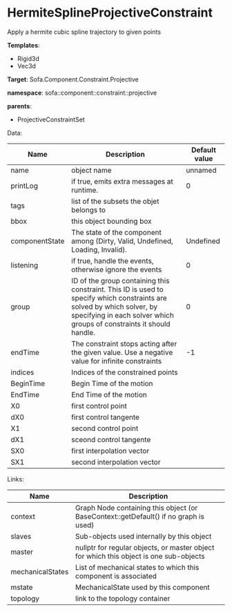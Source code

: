 # HermiteSplineProjectiveConstraint

Apply a hermite cubic spline trajectory to given points


__Templates__:

- Rigid3d
- Vec3d

__Target__: Sofa.Component.Constraint.Projective

__namespace__: sofa::component::constraint::projective

__parents__: 

- ProjectiveConstraintSet

Data: 

<table>
<thead>
    <tr>
        <th>Name</th>
        <th>Description</th>
        <th>Default value</th>
    </tr>
</thead>
<tbody>
	<tr>
		<td>name</td>
		<td>
object name
</td>
		<td>unnamed</td>
	</tr>
	<tr>
		<td>printLog</td>
		<td>
if true, emits extra messages at runtime.
</td>
		<td>0</td>
	</tr>
	<tr>
		<td>tags</td>
		<td>
list of the subsets the objet belongs to
</td>
		<td></td>
	</tr>
	<tr>
		<td>bbox</td>
		<td>
this object bounding box
</td>
		<td></td>
	</tr>
	<tr>
		<td>componentState</td>
		<td>
The state of the component among (Dirty, Valid, Undefined, Loading, Invalid).
</td>
		<td>Undefined</td>
	</tr>
	<tr>
		<td>listening</td>
		<td>
if true, handle the events, otherwise ignore the events
</td>
		<td>0</td>
	</tr>
	<tr>
		<td>group</td>
		<td>
ID of the group containing this constraint. This ID is used to specify which constraints are solved by which solver, by specifying in each solver which groups of constraints it should handle.
</td>
		<td>0</td>
	</tr>
	<tr>
		<td>endTime</td>
		<td>
The constraint stops acting after the given value.
Use a negative value for infinite constraints
</td>
		<td>-1</td>
	</tr>
	<tr>
		<td>indices</td>
		<td>
Indices of the constrained points
</td>
		<td></td>
	</tr>
	<tr>
		<td>BeginTime</td>
		<td>
Begin Time of the motion
</td>
		<td></td>
	</tr>
	<tr>
		<td>EndTime</td>
		<td>
End Time of the motion
</td>
		<td></td>
	</tr>
	<tr>
		<td>X0</td>
		<td>
first control point
</td>
		<td></td>
	</tr>
	<tr>
		<td>dX0</td>
		<td>
first control tangente
</td>
		<td></td>
	</tr>
	<tr>
		<td>X1</td>
		<td>
second control point
</td>
		<td></td>
	</tr>
	<tr>
		<td>dX1</td>
		<td>
sceond control tangente
</td>
		<td></td>
	</tr>
	<tr>
		<td>SX0</td>
		<td>
first interpolation vector
</td>
		<td></td>
	</tr>
	<tr>
		<td>SX1</td>
		<td>
second interpolation vector
</td>
		<td></td>
	</tr>

</tbody>
</table>

Links: 

| Name | Description |
| ---- | ----------- |
|context|Graph Node containing this object (or BaseContext::getDefault() if no graph is used)|
|slaves|Sub-objects used internally by this object|
|master|nullptr for regular objects, or master object for which this object is one sub-objects|
|mechanicalStates|List of mechanical states to which this component is associated|
|mstate|MechanicalState used by this component|
|topology|link to the topology container|



